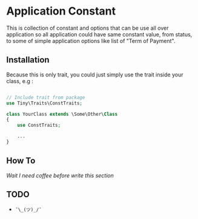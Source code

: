# Application Constant

This is collection of constant and options that can be use all over application so all application could have same constant value, from status, to some of simple application options like list of "Term of Payment".

## Installation

Because this is only trait, you could just simply use the trait inside your class, e.g :

```php

// Include trait from package
use Tiny\Traits\ConstTraits;

class YourClass extends \Some\Other\Class
{
    use ConstTraits;

    ...
}

```

## How To

*Wait I need coffee before write this section*

## TODO

* `¯\_(ツ)_/¯`
